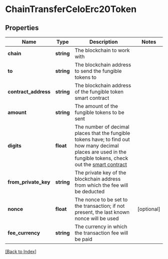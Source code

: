 # ChainTransferCeloErc20Token

## Properties

Name | Type | Description | Notes
------------ | ------------- | ------------- | -------------
**chain** | **string** | The blockchain to work with |
**to** | **string** | The blockchain address to send the fungible tokens to |
**contract_address** | **string** | The blockchain address of the fungible token smart contract |
**amount** | **string** | The amount of the fungible tokens to be sent |
**digits** | **float** | The number of decimal places that the fungible tokens have; to find out how many decimal places are used in the fungible tokens, check out the <a href="https://apidoc.tatum.io/tag/Blockchain-utils#operation/SCGetContractAddress" target="_blank">smart contract</a> |
**from_private_key** | **string** | The private key of the blockchain address from which the fee will be deducted |
**nonce** | **float** | The nonce to be set to the transaction; if not present, the last known nonce will be used | [optional]
**fee_currency** | **string** | The currency in which the transaction fee will be paid |

[[Back to Index]](../index.md)
